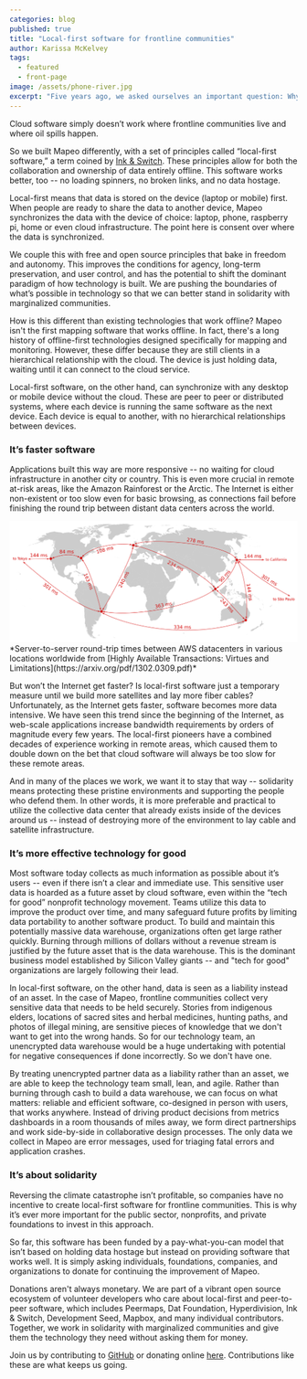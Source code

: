 ```yaml
---
categories: blog
published: true
title: "Local-first software for frontline communities"
author: Karissa McKelvey
tags:
  - featured
  - front-page
image: /assets/phone-river.jpg
excerpt: "Five years ago, we asked ourselves an important question: Why can't frontline communities do mapping and monitoring work themselves? Why does Mapeo need to exist?"
---
```


Cloud software simply doesn’t work where frontline communities live and where
oil spills happen. 

So we built Mapeo differently, with a set of principles called “local-first
software,” a term coined by [Ink
& Switch](https://www.inkandswitch.com/local-first.html). These principles
allow for both the collaboration and ownership of data entirely offline. This
software works better, too -- no loading spinners, no broken links, and no data
hostage. 

Local-first means that data is stored on the device (laptop or mobile) first.
When people are ready to share the data to another device, Mapeo synchronizes
the data with the device of choice: laptop, phone, raspberry pi, home or even
cloud infrastructure. The point here is consent over where the data is
synchronized. 

We couple this with free and open source principles that bake in freedom and
autonomy. This improves the conditions for agency, long-term preservation, and
user control, and has the potential to shift the dominant paradigm of how
technology is built. We are pushing the boundaries of what’s possible in
technology so that we can better stand in solidarity with marginalized
communities.

How is this different than existing technologies that work offline?  Mapeo
isn't the first mapping software that works offline. In fact, there's a long
history of offline-first technologies designed specifically for mapping and
monitoring. However, these differ because they are still clients in
a hierarchical relationship with the cloud. The device is just holding data,
waiting until it can connect to the cloud service.

Local-first software, on the other hand, can synchronize with any desktop or
mobile device without the cloud. These are peer to peer or distributed systems,
where each device is running the same software as the next device. Each device
is equal to another, with no hierarchical relationships between devices. 

### It’s faster software 

Applications built this way are more responsive -- no
waiting for cloud infrastructure in another city or country. This is even more
crucial in remote at-risk areas, like the Amazon Rainforest or the Arctic. The
Internet is either non-existent or too slow even for basic browsing, as
connections fail before finishing the round trip between distant data centers
across the world.


<div class="full-width">
  <img src="/assets/world-ping-times.png" />
</div>
*Server-to-server round-trip times between AWS datacenters in various locations
worldwide from [Highly Available Transactions: Virtues and Limitations](https://arxiv.org/pdf/1302.0309.pdf)*

But won’t the Internet get faster? Is local-first software just a temporary
measure until we build more satellites and lay more fiber cables?
Unfortunately, as the Internet gets faster, software becomes more data
intensive. We have seen this trend since the beginning of the Internet, as
web-scale applications increase bandwidth requirements by orders of magnitude
every few years. The local-first pioneers have a combined decades of experience
working in remote areas, which caused them to double down on the bet that cloud
software will always be too slow for these remote areas.

And in many of the places we work, we want it to stay that way -- solidarity means protecting these pristine environments and supporting the people who defend them. In other words, it is more preferable and practical to utilize the collective data center that already exists inside of the devices around us -- instead of destroying more of the environment to lay cable and satellite infrastructure. 

### It’s more effective technology for good

Most software today collects as much information as possible about it’s users
-- even if there isn’t a clear and immediate use. This sensitive user data is
hoarded as a future asset by cloud software, even within the “tech for good”
nonprofit technology movement. Teams utilize this data to improve the product
over time, and many safeguard future profits by limiting data portability to
another software product. To build and maintain this potentially massive data
warehouse, organizations often get large rather quickly. Burning through
millions of dollars without a revenue stream is justified by the future asset
that is the data warehouse. This is the dominant business model established by
Silicon Valley giants -- and "tech for good" organizations are largely
following their lead. 

In local-first software, on the other hand, data is seen as a liability instead
of an asset. In the case of Mapeo, frontline communities collect very sensitive
data that needs to be held securely. Stories from indigenous elders, locations
of sacred sites and herbal medicines, hunting paths, and photos of illegal
mining, are sensitive pieces of knowledge that we don't want to get into the
wrong hands. So for our technology team, an unencrypted data warehouse would be
a huge undertaking with potential for negative consequences if done
incorrectly. So we don't have one. 

By treating unencrypted partner data as a liability rather than an asset, we
are able to keep the technology team small, lean, and agile. Rather than
burning through cash to build a data warehouse, we can focus on what matters:
reliable and efficient software, co-designed in person with users, that works
anywhere. Instead of driving product decisions from metrics dashboards in
a room thousands of miles away, we form direct partnerships and work
side-by-side in collaborative design processes. The only data we collect in
Mapeo are error messages, used for triaging fatal errors and application
crashes.

### It’s about solidarity

Reversing the climate catastrophe isn’t profitable, so companies have no
incentive to create local-first software for frontline communities. This is why
it’s ever more important for the public sector, nonprofits, and private
foundations to invest in this approach. 

So far, this software has been funded by a pay-what-you-can model that isn’t
based on holding data hostage but instead on providing software that works
well. It is simply asking individuals, foundations, companies, and
organizations to donate for continuing the improvement of Mapeo. 

Donations aren't always monetary. We are part of a vibrant open source
ecosystem of volunteer developers who care about local-first and peer-to-peer
software, which includes Peermaps, Dat Foundation, Hyperdivision, Ink & Switch,
Development Seed, Mapbox, and many individual contributors. Together, we work
in solidarity with marginalized communities and give them the technology they
need without asking them for money. 

Join us by contributing to [GitHub](https://github.com/digidem/mapeo-mobile) or
donating online [here](https://digital-democracy.org/donate). Contributions
like these are what keeps us going.





